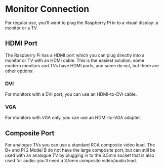 # Monitor Connection

For regular use, you'll want to plug the Raspberry Pi in to a visual display: a monitor or a TV.

## HDMI Port

The Raspberry Pi has a HDMI port which you can plug directly into a monitor or TV with an HDMI cable. This is the easiest solution; some modern monitors and TVs have HDMI ports, and some do not, but there are other options:

### DVI

For monitors with a DVI port, you can use an HDMI-to-DVI cable.

### VGA

For monitors with VGA only, you can use an HDMI-to-VGA adapter.

## Composite Port

For analogue TVs you can use a standard RCA composite video lead. The B+ and Pi 2 Model B do not have the large composite port, but can still be used with an analogue TV by plugging in to the 3.5mm socket that is also used for audio: you'll need a 3.5mm composite video/audio lead. 
